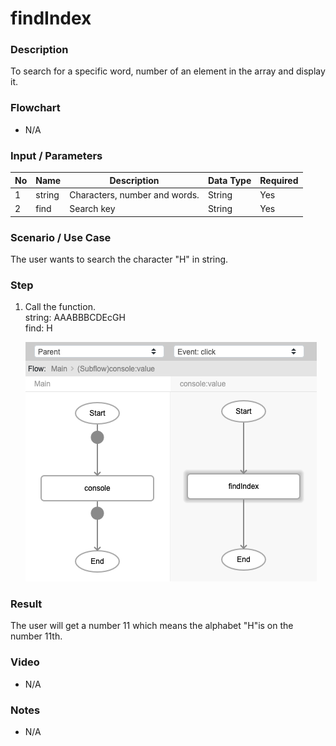﻿# findIndex


### Description

To search for a specific word, number of an element in the array and display it.  

### Flowchart

- N/A 

### Input / Parameters

| No | Name | Description | Data Type | Required |
| ------ | ------ | ------ |------ | ------ |
| 1 | string | Characters, number and words. | String | Yes  |
| 2 | find | Search key | String | Yes |

### Scenario / Use Case

The user wants to search the character "H" in string.
<br />

### Step

1. Call the function.
    <br />
    string: AAABBBCDEcGH<br />
    find: H
    
   ![](findIndex-step-1.png?raw=true)

### Result

The user will get a number 11 which means the alphabet "H"is on the number 11th.

### Video

- N/A

<!--[![Video](http://i.imgur.com/Ot5DWAW.png)](https://youtu.be/StTqXEQ2l-Y?t=35s)-->

### Notes

- N/A